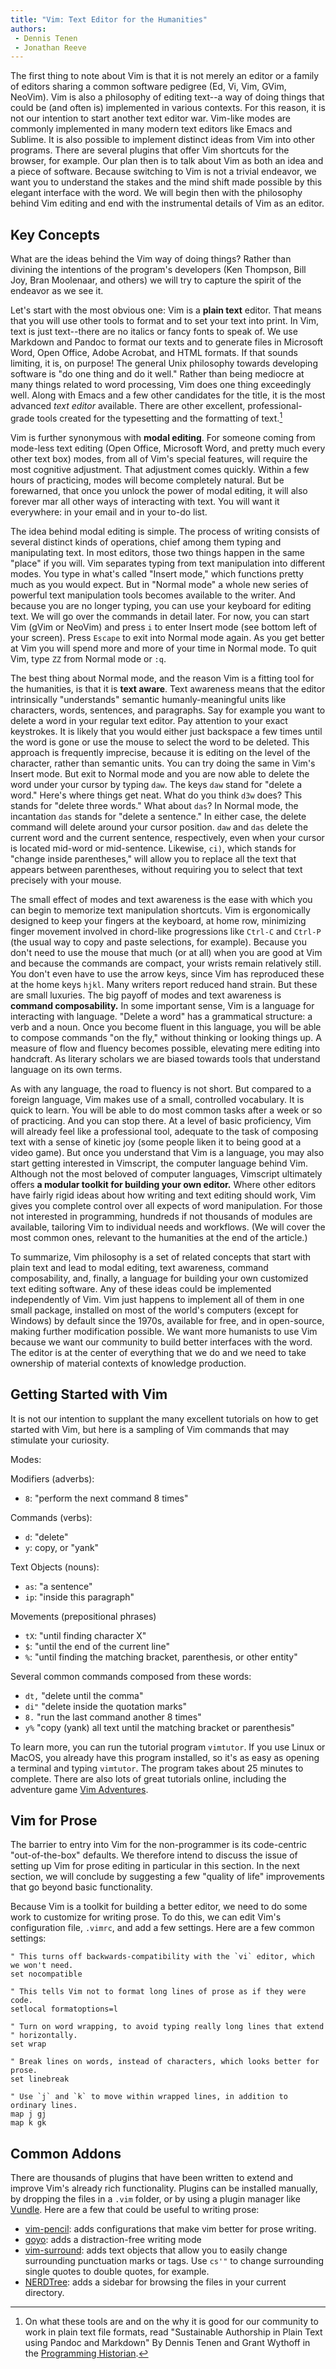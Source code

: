 ```yaml
---
title: "Vim: Text Editor for the Humanities"
authors:
 - Dennis Tenen
 - Jonathan Reeve
---
```


The first thing to note about Vim is that it is not merely an editor or a
family of editors sharing a common software pedigree (Ed, Vi, Vim, GVim,
NeoVim). Vim is also a philosophy of editing text--a way of doing things that
could be (and often is) implemented in various contexts. For this reason, it is
not our intention to start another text editor war. Vim-like modes are commonly
implemented in many modern text editors like Emacs and Sublime. It is also
possible to implement distinct ideas from Vim into other programs. There are
several plugins that offer Vim shortcuts for the browser, for example. Our plan
then is to talk about Vim as both an idea and a piece of software. Because
switching to Vim is not a trivial endeavor, we want you to understand the
stakes and the mind shift made possible by this elegant interface with the
word. We will begin then with the philosophy behind Vim editing and end with
the instrumental details of Vim as an editor.

## Key Concepts

What are the ideas behind the Vim way of doing things? Rather than divining the
intentions of the program's developers (Ken Thompson, Bill Joy, Bran Moolenaar,
and others) we will try to capture the spirit of the endeavor as we see it.

Let's start with the most obvious one: Vim is a **plain text** editor. That
means that you will use other tools to format and to set your text into print.
In Vim, text is just text--there are no italics or fancy fonts to speak of. We
use Markdown and Pandoc to format our texts and to generate files in Microsoft
Word, Open Office, Adobe Acrobat, and HTML formats. If that sounds limiting, it
is, on purpose! The general Unix philosophy towards developing software is "do
one thing and do it well." Rather than being mediocre at many things related to
word processing, Vim does one thing exceedingly well. Along with Emacs and a
few other candidates for the title, it is the most advanced *text editor*
available. There are other excellent, professional-grade tools created for the
typesetting and the formatting of text.[^ln-plain]

[^ln-plain]: On what these tools are and on the why it is good for our
community to work in plain text file formats, read "Sustainable Authorship in
Plain Text using Pandoc and Markdown" By Dennis Tenen and Grant Wythoff
in the [Programming
Historian](http://programminghistorian.org/lessons/sustainable-authorship-in-plain-text-using-pandoc-and-markdown).

Vim is further synonymous with **modal editing**. For someone coming from
mode-less text editing (Open Office, Microsoft Word, and pretty much every
other text box) modes, from all of Vim's special features, will require the
most cognitive adjustment. That adjustment comes quickly. Within a few hours of
practicing, modes will become completely natural. But be forewarned, that once
you unlock the power of modal editing, it will also forever mar all other ways
of interacting with text. You will want it everywhere: in your email and in
your to-do list.

The idea behind modal editing is simple. The process of writing consists of
several distinct kinds of operations, chief among them typing and manipulating
text. In most editors, those two things happen in the same "place" if you will.
Vim separates typing from text manipulation into different modes. You type in
what's called "Insert mode," which functions pretty much as you would expect.
But in "Normal mode" a whole new series of powerful text manipulation tools
becomes available to the writer. And because you are no longer typing, you can
use your keyboard for editing text. We will go over the commands in detail
later. For now, you can start Vim (gVim or NeoVim) and press `i` to enter
Insert mode (see bottom left of your screen). Press `Escape` to exit into
Normal mode again. As you get better at Vim you will spend more and more of
your time in Normal mode. To quit Vim, type `ZZ` from Normal mode or `:q`.  

The best thing about Normal mode, and the reason Vim is a fitting tool for the
humanities, is that it is **text aware**. Text awareness means that the editor
intrinsically "understands" semantic humanly-meaningful units like characters,
words, sentences, and paragraphs. Say for example you want to delete a word in
your regular text editor. Pay attention to your exact keystrokes. It is likely
that you would either just backspace a few times until the word is gone or use
the mouse to select the word to be deleted. This approach is frequently
imprecise, because it is editing on the level of the character, rather than
semantic units. You can try doing the same in Vim's Insert mode. But exit to
Normal mode and you are now able to delete the word under your cursor by typing
`daw`. The keys `daw` stand for "delete a word." Here's where things get neat.
What do you think `d3w` does? This stands for "delete three words." What about
`das`?  In Normal mode, the incantation `das` stands for "delete a sentence."
In either case, the delete command will delete around your cursor position.
`daw` and `das` delete the current word and the current sentence, respectively,
even when your cursor is located mid-word or mid-sentence. Likewise, `ci)`,
which  stands for "change inside parentheses," will allow you to replace all
the text that appears between parentheses, without requiring you to select that
text precisely with your mouse.

The small effect of modes and text awareness is the ease with which you can
begin to memorize text manipulation shortcuts. Vim is ergonomically designed to
keep your fingers at the keyboard, at home row, minimizing finger movement
involved in chord-like progressions like `Ctrl-C` and `Ctrl-P` (the usual way
to copy and paste selections, for example). Because you don't need to use the
mouse that much (or at all) when you are good at Vim and because the commands
are compact, your wrists remain relatively still. You don't even have to use
the arrow keys, since Vim has reproduced these at the home keys `hjkl`.  Many
writers report reduced hand strain. But these are small luxuries. The big
payoff of modes and text awareness is **command composability.** In some
important sense, Vim is a language for interacting with language. "Delete a
word" has a grammatical structure: a verb and a noun. Once you become fluent in
this language, you will be able to compose commands "on the fly," without
thinking or looking things up. A measure of flow and fluency becomes possible,
elevating mere editing into handcraft. As literary scholars we are biased
towards tools that understand language on its own terms.

As with any language, the road to fluency is not short. But compared to a
foreign language, Vim makes use of a small, controlled vocabulary. It is quick
to learn. You will be able to do most common tasks after a week or so of
practicing. And you can stop there. At a level of basic proficiency, Vim will
already feel like a professional tool, adequate to the task of composing text
with a sense of kinetic joy (some people liken it to being good at a video
game). But once you understand that Vim is a language, you may also start
getting interested in Vimscript, the computer language behind Vim. Although not
the most beloved of computer languages, Vimscript ultimately offers **a modular
toolkit for building your own editor.** Where other editors have fairly rigid
ideas about how writing and text editing should work, Vim gives you complete
control over all expects of word manipulation. For those not interested in
programming, hundreds if not thousands of modules are available, tailoring Vim
to individual needs and workflows. (We will cover the most common ones,
relevant to the humanities at the end of the article.)

To summarize, Vim philosophy is a set of related concepts that start with plain
text and lead to modal editing, text awareness, command composability, and,
finally, a language for building your own customized text editing software. Any
of these ideas could be implemented independently of Vim. Vim just happens to
implement all of them in one small package, installed on most of the world's
computers (except for Windows) by default since the 1970s, available for free,
and in open-source, making further modification possible. We want more
humanists to use Vim because we want our community to build better interfaces
with the word. The editor is at the center of everything that we do and we need
to take ownership of material contexts of knowledge production.

## Getting Started with Vim

It is not our intention to supplant the many excellent tutorials on how to get
started with Vim, but here is a sampling of Vim commands that may stimulate
your curiosity.  

Modes:

Modifiers (adverbs): 

 * `8`: "perform the next command 8 times"  

Commands (verbs):
 
 * `d`: "delete" 
 * `y`: copy, or "yank"

Text Objects (nouns):
 
 * `as`: "a sentence" 
 * `ip`: "inside this paragraph" 

Movements (prepositional phrases)
 * `tX`: "until finding character X" 
 * `$`: "until the end of the current line" 
 * `%`: "until finding the matching bracket, parenthesis, or other entity" 

Several common commands composed from these words: 

 * `dt,` "delete until the comma" 
 * `di"` "delete inside the quotation marks"  
 * `8.` "run the last command another 8 times" 
 * `y%` "copy (yank) all text until the matching bracket or parenthesis" 

To learn more, you can run the tutorial program `vimtutor`. If you use Linux or
MacOS, you already have this program installed, so it's as easy as opening a
terminal and typing `vimtutor`. The program takes about 25 minutes to complete.
There are also lots of great tutorials online, including the adventure game
[Vim Adventures](http://vim-adventures.com/). 

## Vim for Prose

The barrier to entry into Vim for the non-programmer is its code-centric
"out-of-the-box" defaults. We therefore intend to discuss the issue of
setting up Vim for prose editing in particular in this section. In the next
section, we will conclude by suggesting a few "quality of life" improvements
that go beyond basic functionality.

Because Vim is a toolkit for building a better editor, we need to do some work
to customize for writing prose. To do this, we can edit Vim's configuration
file, `.vimrc`, and add a few settings. Here are a few common settings:

```vimscript
" This turns off backwards-compatibility with the `vi` editor, which we won't need. 
set nocompatible

" This tells Vim not to format long lines of prose as if they were code.
setlocal formatoptions=l 

" Turn on word wrapping, to avoid typing really long lines that extend
" horizontally.  
set wrap

" Break lines on words, instead of characters, which looks better for prose. 
set linebreak

" Use `j` and `k` to move within wrapped lines, in addition to ordinary lines. 
map j gj
map k gk
```

## Common Addons

There are thousands of plugins that have been written to extend and improve
Vim's already rich functionality. Plugins can be installed manually, by
dropping the files in a `.vim` folder, or by using a plugin manager like
[Vundle](https://github.com/gmarik/Vundle.vim). Here are a few that could be
useful to writing prose:  

 * [vim-pencil](https://github.com/reedes/vim-pencil): adds configurations that make vim
   better for prose writing.  
 * [goyo](https://github.com/junegunn/goyo.vim): adds a distraction-free writing mode
 * [vim-surround](https://github.com/tpope/vim-surround): adds text objects that
   allow you to easily change surrounding punctuation marks or tags. Use `cs'"`
   to change surrounding single quotes to double quotes, for example. 
 * [NERDTree](https://github.com/scrooloose/nerdtree): adds a sidebar for 
   browsing the files in your current directory.   
